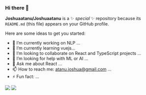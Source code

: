 ### Hi there 👋


**Joshuaatanu/Joshuaatanu** is a ✨ _special_ ✨ repository because its `README.md` (this file) appears on your GitHub profile.

Here are some ideas to get you started:

- 🔭 I’m currently working on NLP ...
- 🌱 I’m currently learning vuejs...
- 👯 I’m looking to collaborate on React and TypeScript projects ...
- 🤔 I’m looking for help with ML or AI ...
- 💬 Ask me about React ...
- 📫 How to reach me: atanu.joshua@gmail.com ...
- ⚡ Fun fact: ...

![](https://raw.githubusercontent.com/username/github-stats/master/generated/overview.svg#gh-dark-mode-only)
![](https://raw.githubusercontent.com/username/github-stats/master/generated/overview.svg#gh-light-mode-only)
